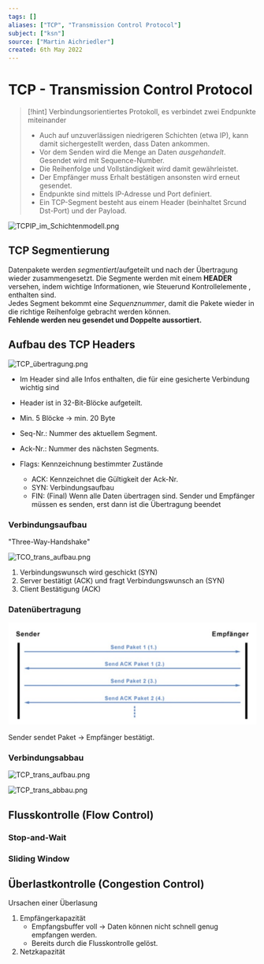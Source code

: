 ```yaml
---
tags: []
aliases: ["TCP", "Transmission Control Protocol"]
subject: ["ksn"]
source: ["Martin Aichriedler"]
created: 6th May 2022
---
```


# TCP - Transmission Control Protocol

> [!hint] Verbindungsorientiertes Protokoll, es verbindet zwei Endpunkte miteinander
> - Auch auf unzuverlässigen niedrigeren Schichten (etwa IP), kann damit sichergestellt werden, dass Daten ankommen.
> - Vor dem Senden wird die Menge an Daten *ausgehandelt*. Gesendet wird mit Sequence-Number.
> - Die Reihenfolge und Vollständigkeit wird damit gewährleistet.
> - Der Empfänger muss Erhalt bestätigen ansonsten wird erneut gesendet.
> - Endpunkte sind mittels IP-Adresse und Port definiert.
> - Ein TCP-Segment besteht aus einem Header (beinhaltet Srcund Dst-Port) und der Payload.


![TCPIP_im_Schichtenmodell.png](assets/TCPIP_im_Schichtenmodell.png)

## TCP Segmentierung

Datenpakete werden *segmentiert*/aufgeteilt und nach der Übertragung wieder zusammengesetzt. Die Segmente werden mit einem **HEADER** versehen, indem wichtige Informationen, wie Steuerund Kontrollelemente , enthalten sind.  
Jedes Segment bekommt eine *Sequenznummer*, damit die Pakete wieder in die richtige Reihenfolge gebracht werden können.  
**Fehlende werden neu gesendet und Doppelte aussortiert.**

## Aufbau des TCP Headers

![TCP_übertragung.png](assets/TCP_Übertragung.png)

- Im Header sind alle Infos enthalten, die für eine gesicherte Verbindung wichtig sind
- Header ist in 32-Bit-Blöcke aufgeteilt.
- Min. 5 Blöcke $\rightarrow$ min. 20 Byte

- Seq-Nr.: Nummer des aktuellem Segment. 
- Ack-Nr.: Nummer des nächsten Segments.
- Flags: Kennzeichnung bestimmter Zustände
	- ACK: Kennzeichnet die Gültigkeit der Ack-Nr. 
	- SYN: Verbindungsaufbau
	- FIN: (Final) Wenn alle Daten übertragen sind. Sender und Empfänger müssen es senden, erst dann ist die Übertragung beendet

### Verbindungsaufbau

"Three-Way-Handshake"

![TCO_trans_aufbau.png](assets/TCP_trans_aufbau.png)

1. Verbindungswunsch wird geschickt (SYN)
2. Server bestätigt (ACK) und fragt Verbindungswunsch an (SYN)
3. Client Bestätigung (ACK) 

### Datenübertragung

![TCP_trans_daten](assets/TCP_trans_daten.png)

Sender sendet Paket $\rightarrow$ Empfänger bestätigt.

### Verbindungsabbau

![TCP_trans_aufbau.png](assets/TCP_trans_aufbau.png)

![TCP_trans_abbau.png](assets/TCP_trans_abbau.png)

## Flusskontrolle (Flow Control)

### Stop-and-Wait

### Sliding Window

## Überlastkontrolle (Congestion Control)

Ursachen einer Überlasung
1. Empfängerkapazität
	- Empfangsbuffer voll $\rightarrow$ Daten können nicht schnell genug empfangen werden.
	- Bereits durch die Flusskontrolle gelöst.
2. Netzkapazität
